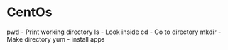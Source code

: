 # CentOs
pwd - Print working directory
ls - Look inside
cd - Go to directory
mkdir - Make directory
yum - install apps
